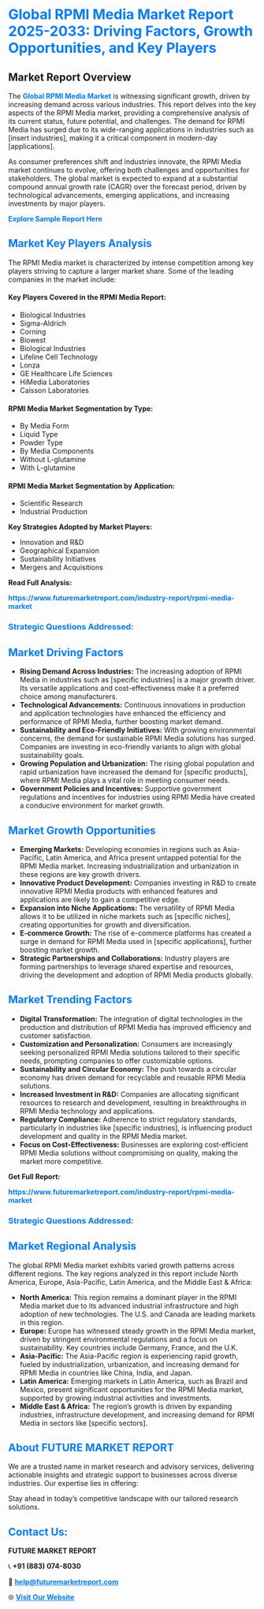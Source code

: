 <h1 style="color: #007BFF;">Global RPMI Media Market Report 2025-2033: Driving Factors, Growth Opportunities, and Key Players</h1>

<section id="overview">
<h2>Market Report Overview</h2>
<p>The <a href="https://www.futuremarketreport.com/industry-report/rpmi-media-market" style="color: #007BFF; text-decoration: none;"><strong>Global RPMI Media Market</strong></a> is witnessing significant growth, driven by increasing demand across various industries. This report delves into the key aspects of the RPMI Media market, providing a comprehensive analysis of its current status, future potential, and challenges. The demand for RPMI Media has surged due to its wide-ranging applications in industries such as [insert industries], making it a critical component in modern-day [applications].</p>
<p>As consumer preferences shift and industries innovate, the RPMI Media market continues to evolve, offering both challenges and opportunities for stakeholders. The global market is expected to expand at a substantial compound annual growth rate (CAGR) over the forecast period, driven by technological advancements, emerging applications, and increasing investments by major players.</p>
</section>

<section id="overview">
<p><a href="https://www.futuremarketreport.com/request-sample/reportId=90518" style="color: #007BFF; text-decoration: none;"><strong>Explore Sample Report Here</strong></a></p>
</section>

<section id="key-players">
<h2 style="color: #007BFF;">Market Key Players Analysis</h2>
<p>The RPMI Media market is characterized by intense competition among key players striving to capture a larger market share. Some of the leading companies in the market include:</p>
<h4>Key Players Covered in the RPMI Media Report:</h4>
<ul><li>Biological Industries</li><li>Sigma-Aldrich</li><li>Corning</li><li>Biowest</li><li>Biological Industries</li><li>Lifeline Cell Technology</li><li>Lonza</li><li>GE Healthcare Life Sciences</li><li>HiMedia Laboratories</li><li>Caisson Laboratories</li></ul>
<h4>RPMI Media Market Segmentation by Type:</h4>
<ul><li>By Media Form</li><li>Liquid Type</li><li>Powder Type</li><li>By Media Components</li><li>Without L-glutamine</li><li>With L-glutamine</li></ul>

<h4>RPMI Media Market Segmentation by Application:</h4>
<ul><li>Scientific Research</li><li>Industrial Production</li></ul>
<p><strong>Key Strategies Adopted by Market Players:</strong></p>
<ul>
<li>Innovation and R&D</li>
<li>Geographical Expansion</li>
<li>Sustainability Initiatives</li>
<li>Mergers and Acquisitions</li>
</ul>
</section>

<section>
<p><strong>Read Full Analysis: </strong></p><a href="https://www.futuremarketreport.com/industry-report/rpmi-media-market" style="color: #007BFF; text-decoration: none;"><strong>https://www.futuremarketreport.com/industry-report/rpmi-media-market</strong></a>
<h3 style="color: #007BFF;">Strategic Questions Addressed:</h3>
</section>

<section id="driving-factors">
<h2 style="color: #007BFF;">Market Driving Factors</h2>
<ul>
<li><strong>Rising Demand Across Industries:</strong> The increasing adoption of RPMI Media in industries such as [specific industries] is a major growth driver. Its versatile applications and cost-effectiveness make it a preferred choice among manufacturers.</li>
<li><strong>Technological Advancements:</strong> Continuous innovations in production and application technologies have enhanced the efficiency and performance of RPMI Media, further boosting market demand.</li>
<li><strong>Sustainability and Eco-Friendly Initiatives:</strong> With growing environmental concerns, the demand for sustainable RPMI Media solutions has surged. Companies are investing in eco-friendly variants to align with global sustainability goals.</li>
<li><strong>Growing Population and Urbanization:</strong> The rising global population and rapid urbanization have increased the demand for [specific products], where RPMI Media plays a vital role in meeting consumer needs.</li>
<li><strong>Government Policies and Incentives:</strong> Supportive government regulations and incentives for industries using RPMI Media have created a conducive environment for market growth.</li>
</ul>
</section>

<section id="growth-opportunities">
<h2 style="color: #007BFF;">Market Growth Opportunities</h2>
<ul>
<li><strong>Emerging Markets:</strong> Developing economies in regions such as Asia-Pacific, Latin America, and Africa present untapped potential for the RPMI Media market. Increasing industrialization and urbanization in these regions are key growth drivers.</li>
<li><strong>Innovative Product Development:</strong> Companies investing in R&D to create innovative RPMI Media products with enhanced features and applications are likely to gain a competitive edge.</li>
<li><strong>Expansion into Niche Applications:</strong> The versatility of RPMI Media allows it to be utilized in niche markets such as [specific niches], creating opportunities for growth and diversification.</li>
<li><strong>E-commerce Growth:</strong> The rise of e-commerce platforms has created a surge in demand for RPMI Media used in [specific applications], further boosting market growth.</li>
<li><strong>Strategic Partnerships and Collaborations:</strong> Industry players are forming partnerships to leverage shared expertise and resources, driving the development and adoption of RPMI Media products globally.</li>
</ul>
</section>

<section id="trending-factors">
<h2 style="color: #007BFF;">Market Trending Factors</h2>
<ul>
<li><strong>Digital Transformation:</strong> The integration of digital technologies in the production and distribution of RPMI Media has improved efficiency and customer satisfaction.</li>
<li><strong>Customization and Personalization:</strong> Consumers are increasingly seeking personalized RPMI Media solutions tailored to their specific needs, prompting companies to offer customizable options.</li>
<li><strong>Sustainability and Circular Economy:</strong> The push towards a circular economy has driven demand for recyclable and reusable RPMI Media solutions.</li>
<li><strong>Increased Investment in R&D:</strong> Companies are allocating significant resources to research and development, resulting in breakthroughs in RPMI Media technology and applications.</li>
<li><strong>Regulatory Compliance:</strong> Adherence to strict regulatory standards, particularly in industries like [specific industries], is influencing product development and quality in the RPMI Media market.</li>
<li><strong>Focus on Cost-Effectiveness:</strong> Businesses are exploring cost-efficient RPMI Media solutions without compromising on quality, making the market more competitive.</li>
</ul>
</section>

<section>
<p><strong>Get Full Report: </strong></p><a href="https://www.futuremarketreport.com/industry-report/rpmi-media-market" style="color: #007BFF; text-decoration: none;"><strong>https://www.futuremarketreport.com/industry-report/rpmi-media-market</strong></a>
<h3 style="color: #007BFF;">Strategic Questions Addressed:</h3>
</section>


<section id="regional-analysis">
<h2 style="color: #007BFF;">Market Regional Analysis</h2>
<p>The global RPMI Media market exhibits varied growth patterns across different regions. The key regions analyzed in this report include North America, Europe, Asia-Pacific, Latin America, and the Middle East & Africa:</p>
<ul>
<li><strong>North America:</strong> This region remains a dominant player in the RPMI Media market due to its advanced industrial infrastructure and high adoption of new technologies. The U.S. and Canada are leading markets in this region.</li>
<li><strong>Europe:</strong> Europe has witnessed steady growth in the RPMI Media market, driven by stringent environmental regulations and a focus on sustainability. Key countries include Germany, France, and the U.K.</li>
<li><strong>Asia-Pacific:</strong> The Asia-Pacific region is experiencing rapid growth, fueled by industrialization, urbanization, and increasing demand for RPMI Media in countries like China, India, and Japan.</li>
<li><strong>Latin America:</strong> Emerging markets in Latin America, such as Brazil and Mexico, present significant opportunities for the RPMI Media market, supported by growing industrial activities and investments.</li>
<li><strong>Middle East & Africa:</strong> The region’s growth is driven by expanding industries, infrastructure development, and increasing demand for RPMI Media in sectors like [specific sectors].</li>
</ul>
</section>

<footer>
<h2 style="color: #007BFF;">About FUTURE MARKET REPORT</h2>
<p>We are a trusted name in market research and advisory services, delivering actionable insights and strategic support to businesses across diverse industries. Our expertise lies in offering:</p>

<p>Stay ahead in today’s competitive landscape with our tailored research solutions.</p>

<h2 style="color: #007BFF;">Contact Us:</h2>
<p><strong>FUTURE MARKET REPORT</strong></p>
<p>📞 <strong>+91 (883) 074-8030</strong></p>
<p>📧 <strong><a href="mailto:help@futuremarketreport.com" style="color: #007BFF;">help@futuremarketreport.com</a></strong></p>
<p>🌐 <strong><a href="https://www.futuremarketreport.com/" style="color: #007BFF;">Visit Our Website</a></strong></p>
</footer>